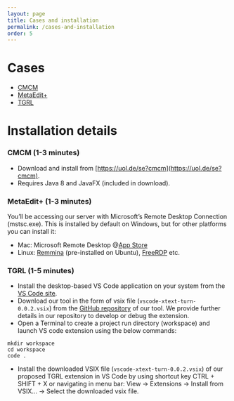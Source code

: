 ```yaml
---
layout: page
title: Cases and installation
permalink: /cases-and-installation
order: 5
---
```


# Cases

* [CMCM](/cases/cmcm.pdf)
* [MetaEdit+](https://docs.google.com/document/d/1XXdHRFIky4tAcK4DbJzw7jQvr97w5xiu0QhHsxbScLE/edit#)
* [TGRL](/cases/tgrl.pdf)

# Installation details

### CMCM (1-3 minutes)
* Download and install from [https://uol.de/se?cmcm](https://uol.de/se?cmcm).
* Requires Java 8 and JavaFX (included in download).

### MetaEdit+ (1-3 minutes)

You’ll be accessing our server with Microsoft’s Remote Desktop Connection (mstsc.exe). This is installed by default on Windows, but for other platforms you can install it:
* Mac: Microsoft Remote Desktop @[App Store](https://apps.apple.com/us/app/microsoft-remote-desktop/id1295203466?mt=12)
* Linux: [Remmina](https://linuxkamarada.com/en/2020/04/20/remote-desktop-connection-to-windows-from-linux-using-rdp-clients/#remmina) (pre-installed on Ubuntu), [FreeRDP](https://linuxkamarada.com/en/2020/04/20/remote-desktop-connection-to-windows-from-linux-using-rdp-clients/#freerdp) etc.


### TGRL (1-5 minutes)
* Install the desktop-based VS Code application on your system from the [VS Code site](https://code.visualstudio.com/download).
* Download our tool in the form of vsix file (`vscode-xtext-turn-0.0.2.vsix`) from the [GitHub repository](https://github.com/Rijul5/vscode-turn) of our tool. We provide further details in our repository to develop or debug the extension.
* Open a Terminal to create a project run directory (workspace) and launch VS code extension using the below commands:
```
mkdir workspace
cd workspace
code .
```

* Install the downloaded VSIX file (`vscode-xtext-turn-0.0.2.vsix`) of our proposed TGRL extension in VS Code by using shortcut key CTRL + SHIFT + X or navigating in menu bar: View → Extensions → Install from VSIX... → Select the downloaded vsix file.